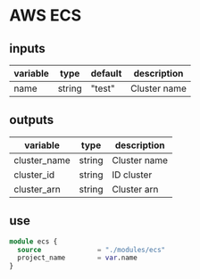 # AWS ECS

## inputs

| variable | type   | default | description  |
| -------- | ------ | ------- | ------------ |
| name     | string | "test"  | Cluster name |

## outputs

| variable     | type   | description  |
| ------------ | ------ | ------------ |
| cluster_name | string | Cluster name |
| cluster_id   | string | ID cluster   |
| cluster_arn  | string | Cluster arn  |


## use

```terraform
module ecs {
  source              = "./modules/ecs"
  project_name        = var.name
}
```
